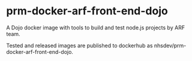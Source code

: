 # prm-docker-arf-front-end-dojo

A Dojo docker image with tools to build and test node.js projects by ARF team.

Tested and released images are published to dockerhub as nhsdev/prm-docker-arf-front-end-dojo.